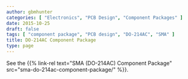 ```yaml
---
author: gbmhunter
categories: [ "Electronics", "PCB Design", "Component Packages" ]
date: 2015-10-25
draft: false
tags: [ "component package", "PCB design", "DO-214AC", "SMA" ]
title: DO-214AC Component Package
type: page
---
```


See the {{% link-rel text="SMA (DO-214AC) Component Package" src="sma-do-214ac-component-package/" %}}.